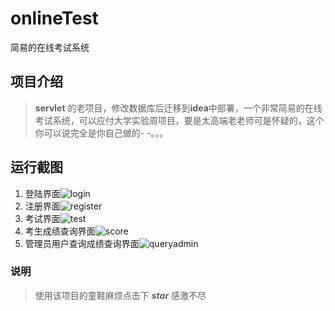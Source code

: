 # onlineTest
简易的在线考试系统


## 项目介绍
>**servlet** 的老项目，修改数据库后迁移到**idea**中部署，一个非常简易的在线考试系统，可以应付大学实验周项目，要是太高端老老师可是怀疑的，这个你可以说完全是你自己做的- -。。。

## 运行截图
1. 登陆界面![login](http://ww1.sinaimg.cn/large/71ae9b51gw1evrh5mrbsoj212e0rcdi6.jpg)
2. 注册界面![register](http://ww2.sinaimg.cn/large/71ae9b51gw1evrh7lscamj20t60nsdjy.jpg)
3. 考试界面![test](http://ww3.sinaimg.cn/large/71ae9b51gw1evrh83e7cqj218c0xk0x1.jpg)
4. 考生成绩查询界面![score](http://ww3.sinaimg.cn/large/71ae9b51gw1evrh8i3u4sj20km0fijrm.jpg)
5. 管理员用户查询成绩查询界面![queryadmin](http://ww3.sinaimg.cn/large/71ae9b51gw1evrh9c2rdfj212m0isjsk.jpg)


### 说明
> 使用该项目的童鞋麻烦点击下  ***star***  感激不尽